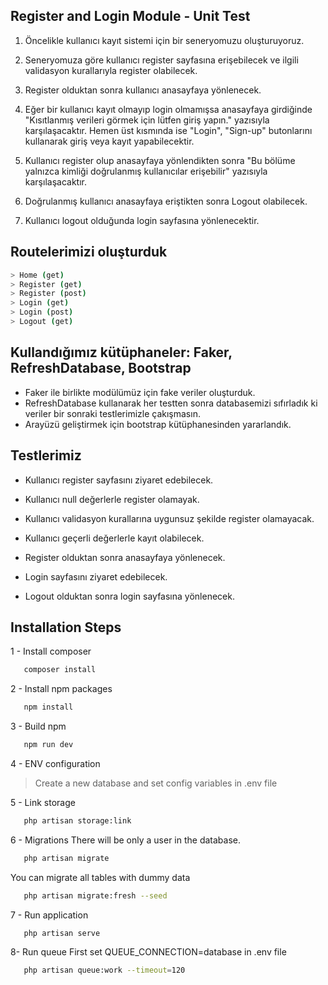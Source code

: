## Register and Login Module - Unit Test
1) Öncelikle kullanıcı kayıt  sistemi için bir
   seneryomuzu oluşturuyoruz.


2) Seneryomuza göre kullanıcı register sayfasına erişebilecek ve ilgili validasyon
kurallarıyla register olabilecek.


3) Register olduktan sonra kullanıcı anasayfaya yönlenecek.


4) Eğer bir kullanıcı kayıt olmayıp login olmamışsa anasayfaya girdiğinde
"Kısıtlanmış verileri görmek için lütfen giriş yapın." yazısıyla karşılaşacaktır.
Hemen üst kısmında ise "Login", "Sign-up" butonlarını kullanarak giriş veya
kayıt yapabilecektir.


5) Kullanıcı register olup anasayfaya yönlendikten sonra
"Bu bölüme yalnızca kimliği doğrulanmış kullanıcılar erişebilir" yazısıyla karşılaşacaktır.


6) Doğrulanmış kullanıcı anasayfaya eriştikten sonra Logout olabilecek.


7) Kullanıcı logout olduğunda login sayfasına yönlenecektir.

## Routelerimizi oluşturduk

```sh
> Home (get)
> Register (get)
> Register (post)
> Login (get)
> Login (post)
> Logout (get)
   ```
## Kullandığımız kütüphaneler: Faker, RefreshDatabase, Bootstrap

- Faker ile birlikte modülümüz için fake veriler oluşturduk.
- RefreshDatabase kullanarak her testten sonra databasemizi sıfırladık ki
  veriler bir sonraki testlerimizle çakışmasın.
- Arayüzü geliştirmek için bootstrap kütüphanesinden yararlandık.

## Testlerimiz

- Kullanıcı register sayfasını ziyaret edebilecek.

- Kullanıcı null değerlerle register olamayak.

- Kullanıcı validasyon kurallarına uygunsuz şekilde register olamayacak.

- Kullanıcı geçerli değerlerle kayıt olabilecek.

- Register olduktan sonra anasayfaya yönlenecek.

- Login sayfasını ziyaret edebilecek.

- Logout olduktan sonra login sayfasına yönlenecek.






## Installation Steps

1 - Install composer

```sh
   composer install
   ```
2 - Install npm packages
```sh
   npm install
   ```
3 - Build npm
```sh
   npm run dev
   ```

4 - ENV configuration
> Create a new database and set config variables in .env file

5 - Link storage
```sh
   php artisan storage:link
   ```

6 - Migrations
There will be only a user in the database. 
```sh
   php artisan migrate
   ```
You can migrate all tables with dummy data
```sh
   php artisan migrate:fresh --seed
   ```

7 - Run application
```sh
   php artisan serve
   ```

8- Run queue
First set QUEUE_CONNECTION=database in .env file

```sh
   php artisan queue:work --timeout=120
   ```
    
